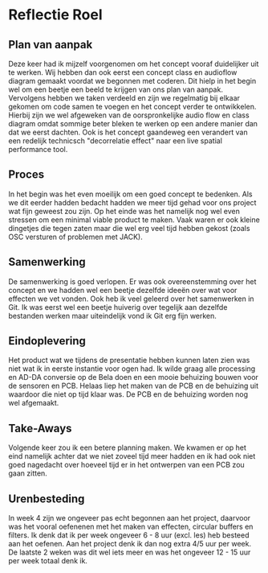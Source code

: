 # Reflectie Roel

## Plan van aanpak
Deze keer had ik mijzelf voorgenomen om het concept vooraf duidelijker uit te werken. Wij hebben dan ook eerst een concept class en audioflow diagram gemaakt voordat we begonnen met coderen. Dit hielp in het begin wel om een beetje een beeld te krijgen van ons plan van aanpak. Vervolgens hebben we taken verdeeld en zijn we regelmatig bij elkaar gekomen om code samen te voegen en het concept verder te ontwikkelen. Hierbij zijn we wel afgeweken van de oorspronkelijke audio flow en class diagram omdat sommige beter bleken te werken op een andere manier dan dat we eerst dachten. Ook is het concept gaandeweg een verandert van een redelijk technicsch "decorrelatie effect" naar een live spatial performance tool.

## Proces
In het begin was het even moeilijk om een goed concept te bedenken. Als we dit eerder hadden bedacht hadden we meer tijd gehad voor ons project wat fijn geweest zou zijn. Op het einde was het namelijk nog wel even stressen om een minimal viable product te maken. Vaak waren er ook kleine dingetjes die tegen zaten maar die wel erg veel tijd hebben gekost (zoals OSC versturen of problemen met JACK). 

## Samenwerking
De samenwerking is goed verlopen. Er was ook overeenstemming over het concept en we hadden wel een beetje dezelfde ideeën over wat voor effecten we vet vonden. Ook heb ik veel geleerd over het samenwerken in Git. Ik was eerst wel een beetje huiverig over tegelijk aan dezelfde bestanden werken maar uiteindelijk vond ik Git erg fijn werken.

## Eindoplevering
Het product wat we tijdens de presentatie hebben kunnen laten zien was niet wat ik in eerste instantie voor ogen had. Ik wilde graag alle processing en AD-DA conversie op de Bela doen en een mooie behuizing bouwen voor de sensoren en PCB. Helaas liep het maken van de PCB en de behuizing uit waardoor die niet op tijd klaar was. De PCB en de behuizing worden nog wel afgemaakt.

## Take-Aways
Volgende keer zou ik een betere planning maken. We kwamen er op het eind namelijk achter dat we niet zoveel tijd meer hadden en ik had ook niet goed nagedacht over hoeveel tijd er in het ontwerpen van een PCB zou gaan zitten.

## Urenbesteding
In week 4 zijn we ongeveer pas echt begonnen aan het project, daarvoor was het vooral oefenenen met het maken van effecten, circular buffers en filters. Ik denk dat ik per week ongeveer 6 - 8 uur (excl. les) heb besteed aan het oefenen. Aan het project denk ik dan nog extra 4/5 uur per week.
De laatste 2 weken was dit wel iets meer en was het ongeveer 12 - 15 uur per week totaal denk ik.